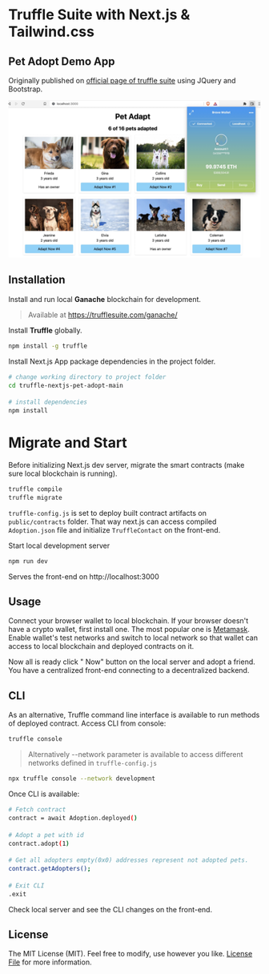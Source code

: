 # Truffle Suite with Next.js & Tailwind.css 

## Pet Adopt Demo App

Originally published on [official page of truffle suite]( https://trufflesuite.com/tutorial/) using JQuery and Bootstrap.

![screenshot](screenshot.jpg)



## Installation

Install and run local **Ganache** blockchain for development.

> Available at https://trufflesuite.com/ganache/



Install **Truffle** globally.

```bash
npm install -g truffle
```



Install Next.js App package dependencies in the project folder.

```bash
# change working directory to project folder
cd truffle-nextjs-pet-adopt-main

# install dependencies
npm install
```


# Migrate and Start



Before initializing Next.js dev server, migrate the smart contracts (make sure local blockchain is running).

```bash
truffle compile
truffle migrate
```

`truffle-config.js` is set to deploy built contract artifacts on `public/contracts` folder.
That way next.js can access compiled `Adoption.json` file and initialize `TruffleContact` on the front-end.



Start local development server

```bash
npm run dev
```

Serves the front-end on http://localhost:3000



## Usage

Connect your browser wallet to local blockchain. If your browser doesn't have a crypto wallet, first install one.
The most popular one is  [Metamask](https://metamask.io/). Enable wallet's test networks and switch to local network
so that wallet can access to local blockchain and deployed contracts on it.

Now all is ready click "
Now" button on the local server and adopt a friend. 
You have a centralized front-end connecting to a decentralized backend.



## CLI

As an alternative, Truffle command line interface is available to run methods of deployed contract. Access CLI from console:

```bash
truffle console
```
> Alternatively --network parameter is available to access different networks defined in `truffle-config.js`

```bash
npx truffle console --network development
```


Once CLI is available:

```bash
# Fetch contract
contract = await Adoption.deployed()

# Adopt a pet with id
contract.adopt(1)

# Get all adopters empty(0x0) addresses represent not adopted pets.
contract.getAdopters();

# Exit CLI
.exit
```



Check local server and see the CLI changes on the front-end.



## License

The MIT License (MIT). Feel free to modify, use however you like. [License File](LICENSE.md) for more information.
